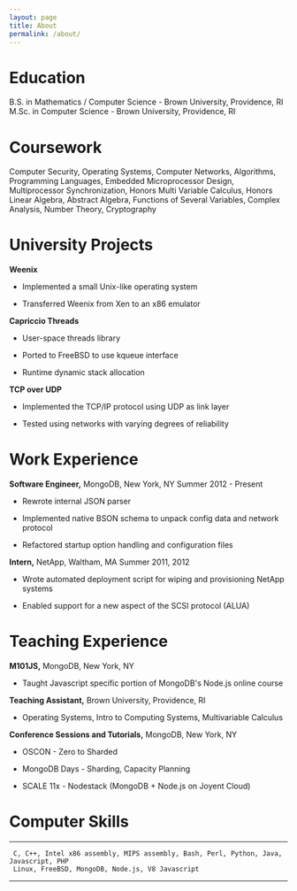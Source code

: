 ```yaml
---
layout: page
title: About
permalink: /about/
---
```


Education
=========

B.S. in Mathematics / Computer Science - Brown University, Providence,
RI\
M.Sc. in Computer Science - Brown University, Providence, RI

Coursework
==========

Computer Security, Operating Systems, Computer Networks, Algorithms,
Programming Languages, Embedded Microprocessor Design, Multiprocessor
Synchronization, Honors Multi Variable Calculus, Honors Linear Algebra,
Abstract Algebra, Functions of Several Variables, Complex Analysis,
Number Theory, Cryptography

University Projects
===================

**Weenix**

-   Implemented a small Unix-like operating system

-   Transferred Weenix from Xen to an x86 emulator

**Capriccio Threads**

-   User-space threads library

-   Ported to FreeBSD to use kqueue interface

-   Runtime dynamic stack allocation

**TCP over UDP**

-   Implemented the TCP/IP protocol using UDP as link layer

-   Tested using networks with varying degrees of reliability

Work Experience
===============

**Software Engineer,** MongoDB, New York, NY Summer 2012 - Present

-   Rewrote internal JSON parser

-   Implemented native BSON schema to unpack config data and network
    protocol

-   Refactored startup option handling and configuration files

**Intern,** NetApp, Waltham, MA Summer 2011, 2012

-   Wrote automated deployment script for wiping and provisioning NetApp
    systems

-   Enabled support for a new aspect of the SCSI protocol (ALUA)

Teaching Experience
===================

**M101JS,** MongoDB, New York, NY

-   Taught Javascript specific portion of MongoDB's Node.js online
    course

**Teaching Assistant,** Brown University, Providence, RI

-   Operating Systems, Intro to Computing Systems, Multivariable
    Calculus

**Conference Sessions and Tutorials,** MongoDB, New York, NY

-   OSCON - Zero to Sharded

-   MongoDB Days - Sharding, Capacity Planning

-   SCALE 11x - Nodestack (MongoDB + Node.js on Joyent Cloud)

Computer Skills
===============

  -- --------------------------------------------------------------------------------------
     C, C++, Intel x86 assembly, MIPS assembly, Bash, Perl, Python, Java, Javascript, PHP
     Linux, FreeBSD, MongoDB, Node.js, V8 Javascript
  -- --------------------------------------------------------------------------------------
